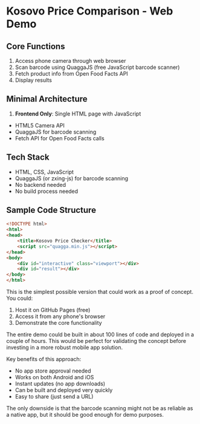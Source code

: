 # Kosovo Price Comparison - Web Demo

## Core Functions
1. Access phone camera through web browser
2. Scan barcode using QuaggaJS (free JavaScript barcode scanner)
3. Fetch product info from Open Food Facts API
4. Display results

## Minimal Architecture
1. **Frontend Only**: 
Single HTML page with JavaScript
- HTML5 Camera API
- QuaggaJS for barcode scanning
- Fetch API for Open Food Facts calls

## Tech Stack
- HTML, CSS, JavaScript
- QuaggaJS (or zxing-js) for barcode scanning
- No backend needed
- No build process needed

## Sample Code Structure
```html
<!DOCTYPE html>
<html>
<head>
    <title>Kosovo Price Checker</title>
    <script src="quagga.min.js"></script>
</head>
<body>
    <div id="interactive" class="viewport"></div>
    <div id="result"></div>
</body>
</html>
```

This is the simplest possible version that could work as a proof of concept. You could:
1. Host it on GitHub Pages (free)
2. Access it from any phone's browser
3. Demonstrate the core functionality

The entire demo could be built in about 100 lines of code and deployed in a couple of hours. This would be perfect for validating the concept before investing in a more robust mobile app solution.

Key benefits of this approach:
- No app store approval needed
- Works on both Android and iOS
- Instant updates (no app downloads)
- Can be built and deployed very quickly
- Easy to share (just send a URL)

The only downside is that the barcode scanning might not be as reliable as a native app, but it should be good enough for demo purposes.
